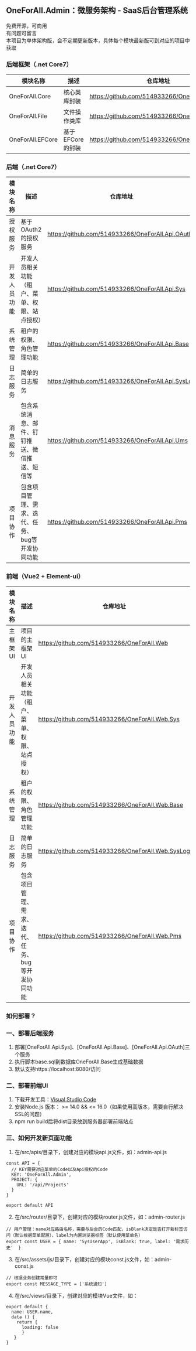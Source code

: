 ## **OneForAll.Admin：微服务架构 - SaaS后台管理系统**
免费开源，可商用<br/>
有问题可留言<br/>
本项目为单体架构版，会不定期更新版本，具体每个模块最新版可到对应的项目中获取<br/>

### 后端框架（.net Core7）
| 模块名称 | 描述 | 仓库地址 |
| ------- | ------- | ------- |
| OneForAll.Core | 核心类库封装 | https://github.com/514933266/OneForAll.Core |
| OneForAll.File | 文件操作类库 | https://github.com/514933266/OneForAll.File |
| OneForAll.EFCore | 基于EFCore的封装 | https://github.com/514933266/OneForAll.EFCore |

### 后端（.net Core7）

| 模块名称 | 描述 | 仓库地址 |
| ------- | ------- | ------- |
| 授权服务 | 基于OAuth2的授权服务 | https://github.com/514933266/OneForAll.Api.OAuth |
| 开发人员功能 | 开发人员相关功能（租户、菜单、权限、站点授权） | https://github.com/514933266/OneForAll.Api.Sys |
| 系统管理 | 租户的权限、角色管理功能 | https://github.com/514933266/OneForAll.Api.Base |
| 日志服务 | 简单的日志服务 | https://github.com/514933266/OneForAll.Api.SysLog |
| 消息服务 | 包含系统消息、邮件、钉钉推送、微信推送、短信等 | https://github.com/514933266/OneForAll.Api.Ums |
| 项目协作 | 包含项目管理、需求、迭代、任务、bug等开发协同功能 | https://github.com/514933266/OneForAll.Api.Pms |

### 前端（Vue2 + Element-ui）

| 模块名称 | 描述 | 仓库地址 |
| ------- | ------- | ------- |
| 主框架UI | 项目的主框架UI | https://github.com/514933266/OneForAll.Web |
| 开发人员功能 | 开发人员相关功能（租户、菜单、权限、站点授权） | https://github.com/514933266/OneForAll.Web.Sys |
| 系统管理 | 租户的权限、角色管理功能 | https://github.com/514933266/OneForAll.Web.Base |
| 日志服务 | 简单的日志服务 | https://github.com/514933266/OneForAll.Web.SysLog |
| 项目协作 | 包含项目管理、需求、迭代、任务、bug等开发协同功能 | https://github.com/514933266/OneForAll.Web.Pms |

### 如何部署？

### 一、部署后端服务
1. 部署[OneForAll.Api.Sys]、[OneForAll.Api.Base]、[OneForAll.Api.OAuth]三个服务
2. 执行脚本base.sql到数据库OneForAll.Base生成基础数据
3. 默认支持https://localhost:8080/访问

### 二、部署前端UI
1. 下载开发工具：[Visual Studio Code](https://code.visualstudio.com/)
2. 安装Node.js 版本： >= 14.0 && <= 16.0（如果使用高版本，需要自行解决SSL的问题）
3. npm run build后将dist目录放到服务器部署前端站点

### 三、如何开发新页面功能
1. 在/src/apis/目录下，创建对应的模块api.js文件，如：admin-api.js
```
const API = {
  // KEY需要对应菜单的Code以及Api授权的Code
  KEY: 'OneForAll.Admin',
  PROJECT: {
    URL: '/api/Projects'
  }
}

export default API

```
2. 在/src/router/目录下，创建对应的模块router.js文件，如：admin-router.js
```
// 用户管理：name对应路由名称，需要与后台的Code匹配，isBlank决定是否打开新标签访问（默认根据菜单配置），label为内置浏览器标签（默认使用菜单名）
export const USER = { name: 'SysUserApp', isBlank: true, label: '需求历史'  }
```
3. 在/src/assets/js/目录下，创建对应的模块const.js文件，如：admin-const.js
```
// 根据业务创建常量即可
export const MESSAGE_TYPE = ['系统通知']
```
4. 在/src/views/目录下，创建对应的模块Vue文件，如：
```
export default {
  name: USER.name,
  data () {
    return {
      loading: false
      }
   }
}
```
